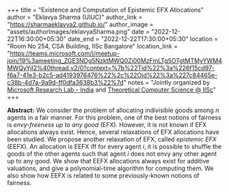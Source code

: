 +++
title = "Existence and Computation of Epistemic EFX Allocations"
author = "Eklavya Sharma (UIUC)"
author_link = "https://sharmaeklavya2.github.io/"
author_image = "assets/authorImages/eklavyaSharma.png"
date = "2022-12-22T16:30:00+05:30"
date_end = "2022-12-22T17:30:00+05:30"
location = "Room No 254, CSA Building, IISc Bangalore"
location_link = "https://teams.microsoft.com/l/meetup-join/19%3ameeting_ZGE3NDg5NzktMWQ0Zi00MzFmLTg5OTgtMTMyYWM4MWQyYjI2%40thread.v2/0?context=%7b%22Tid%22%3a%226f15cd97-f6a7-41e3-b2c5-ad4193976476%22%2c%22Oid%22%3a%227c84465e-c38b-4d7a-9a9d-ff0dfa3638b3%22%7d"
notes = "Jointly organized by <a href = "https://www.microsoft.com/en-us/research/lab/microsoft-research-india/" target= "_blank">Microsoft Research Lab - India</a> and <a href='https://www.csa.iisc.ac.in/theoretical-computer-science/' target= "_blank">Theoretical Computer Science @ IISc</a>"
+++

<b>Abstract:</b>
We consider the problem of allocating indivisible goods among $n$ agents in a fair manner. For this problem, one of the
best notions of fairness is *envy-freeness up to any good* (EFX). However, it is not known if EFX allocations always
exist. Hence, several relaxations of EFX allocations have been studied. We propose another relaxation of EFX, called
*epistemic EFX* (EEFX). An allocation is EEFX iff for every agent $i$, it is possible to shuffle the goods of the other
agents such that agent $i$ does not envy any other agent up to any good. We show that EEFX allocations always exist for
additive valuations, and give a polynomial-time algorithm for computing them. We also show how EEFX is related to some
previously-known notions of fairness.
